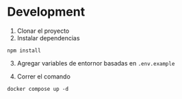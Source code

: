 # Development

1. Clonar el proyecto
2. Instalar dependencias

```shell
npm install
```

3. Agregar variables de entornor basadas en `.env.example`

4. Correr el comando

```shell
docker compose up -d
```